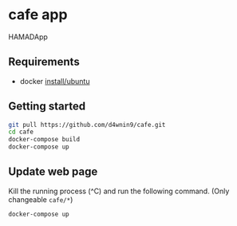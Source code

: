 # cafe app
HAMADApp

## Requirements
- docker [install/ubuntu](https://docs.docker.com/engine/install/ubuntu/)

## Getting started
```bash
git pull https://github.com/d4wnin9/cafe.git
cd cafe
docker-compose build
docker-compose up
```

## Update web page
Kill the running process (^C) and run the following command.
(Only changeable `cafe/*`)
```bash
docker-compose up
```